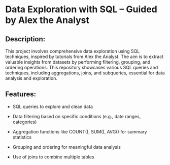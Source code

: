 # Data Exploration with SQL – Guided by Alex the Analyst

## Description:
This project involves comprehensive data exploration using SQL techniques, inspired by tutorials from Alex the Analyst. The aim is to extract valuable insights from datasets by performing filtering, grouping, and ordering operations. This repository showcases various SQL queries and techniques, including aggregations, joins, and subqueries, essential for data analysis and exploration.

## Features:

* SQL queries to explore and clean data

* Data filtering based on specific conditions (e.g., date ranges, categories)

* Aggregation functions like COUNT(), SUM(), AVG() for summary statistics

* Grouping and ordering for meaningful data analysis

* Use of joins to combine multiple tables
